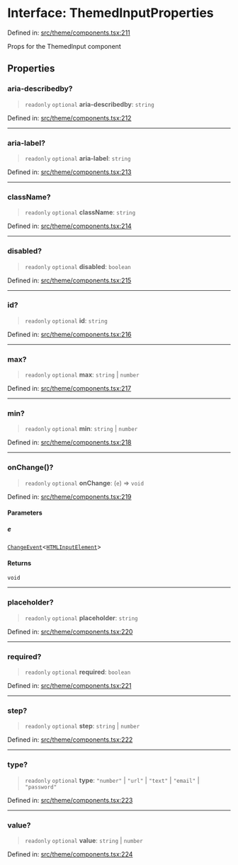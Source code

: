 # Interface: ThemedInputProperties

Defined in: [src/theme/components.tsx:211](https://github.com/Nick2bad4u/Uptime-Watcher/blob/dca5483e793478722cd3e6e125cafcec5fc771f0/src/theme/components.tsx#L211)

Props for the ThemedInput component

## Properties

### aria-describedby?

> `readonly` `optional` **aria-describedby**: `string`

Defined in: [src/theme/components.tsx:212](https://github.com/Nick2bad4u/Uptime-Watcher/blob/dca5483e793478722cd3e6e125cafcec5fc771f0/src/theme/components.tsx#L212)

***

### aria-label?

> `readonly` `optional` **aria-label**: `string`

Defined in: [src/theme/components.tsx:213](https://github.com/Nick2bad4u/Uptime-Watcher/blob/dca5483e793478722cd3e6e125cafcec5fc771f0/src/theme/components.tsx#L213)

***

### className?

> `readonly` `optional` **className**: `string`

Defined in: [src/theme/components.tsx:214](https://github.com/Nick2bad4u/Uptime-Watcher/blob/dca5483e793478722cd3e6e125cafcec5fc771f0/src/theme/components.tsx#L214)

***

### disabled?

> `readonly` `optional` **disabled**: `boolean`

Defined in: [src/theme/components.tsx:215](https://github.com/Nick2bad4u/Uptime-Watcher/blob/dca5483e793478722cd3e6e125cafcec5fc771f0/src/theme/components.tsx#L215)

***

### id?

> `readonly` `optional` **id**: `string`

Defined in: [src/theme/components.tsx:216](https://github.com/Nick2bad4u/Uptime-Watcher/blob/dca5483e793478722cd3e6e125cafcec5fc771f0/src/theme/components.tsx#L216)

***

### max?

> `readonly` `optional` **max**: `string` \| `number`

Defined in: [src/theme/components.tsx:217](https://github.com/Nick2bad4u/Uptime-Watcher/blob/dca5483e793478722cd3e6e125cafcec5fc771f0/src/theme/components.tsx#L217)

***

### min?

> `readonly` `optional` **min**: `string` \| `number`

Defined in: [src/theme/components.tsx:218](https://github.com/Nick2bad4u/Uptime-Watcher/blob/dca5483e793478722cd3e6e125cafcec5fc771f0/src/theme/components.tsx#L218)

***

### onChange()?

> `readonly` `optional` **onChange**: (`e`) => `void`

Defined in: [src/theme/components.tsx:219](https://github.com/Nick2bad4u/Uptime-Watcher/blob/dca5483e793478722cd3e6e125cafcec5fc771f0/src/theme/components.tsx#L219)

#### Parameters

##### e

[`ChangeEvent`](https://github.com/DefinitelyTyped/DefinitelyTyped/blob/1a60e1b9a9062ff9c48c681ca3d8b6f717b616b9/types/react/index.d.ts#L2018)\<[`HTMLInputElement`](https://developer.mozilla.org/docs/Web/API/HTMLInputElement)\>

#### Returns

`void`

***

### placeholder?

> `readonly` `optional` **placeholder**: `string`

Defined in: [src/theme/components.tsx:220](https://github.com/Nick2bad4u/Uptime-Watcher/blob/dca5483e793478722cd3e6e125cafcec5fc771f0/src/theme/components.tsx#L220)

***

### required?

> `readonly` `optional` **required**: `boolean`

Defined in: [src/theme/components.tsx:221](https://github.com/Nick2bad4u/Uptime-Watcher/blob/dca5483e793478722cd3e6e125cafcec5fc771f0/src/theme/components.tsx#L221)

***

### step?

> `readonly` `optional` **step**: `string` \| `number`

Defined in: [src/theme/components.tsx:222](https://github.com/Nick2bad4u/Uptime-Watcher/blob/dca5483e793478722cd3e6e125cafcec5fc771f0/src/theme/components.tsx#L222)

***

### type?

> `readonly` `optional` **type**: `"number"` \| `"url"` \| `"text"` \| `"email"` \| `"password"`

Defined in: [src/theme/components.tsx:223](https://github.com/Nick2bad4u/Uptime-Watcher/blob/dca5483e793478722cd3e6e125cafcec5fc771f0/src/theme/components.tsx#L223)

***

### value?

> `readonly` `optional` **value**: `string` \| `number`

Defined in: [src/theme/components.tsx:224](https://github.com/Nick2bad4u/Uptime-Watcher/blob/dca5483e793478722cd3e6e125cafcec5fc771f0/src/theme/components.tsx#L224)

